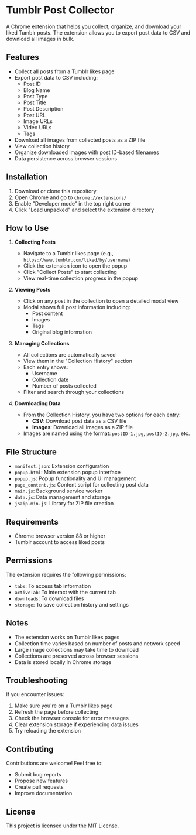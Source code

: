 # Tumblr Post Collector

A Chrome extension that helps you collect, organize, and download your liked Tumblr posts. The extension allows you to export post data to CSV and download all images in bulk.

## Features

- Collect all posts from a Tumblr likes page
- Export post data to CSV including:
  - Post ID
  - Blog Name
  - Post Type
  - Post Title
  - Post Description
  - Post URL
  - Image URLs
  - Video URLs
  - Tags
- Download all images from collected posts as a ZIP file
- View collection history
- Organize downloaded images with post ID-based filenames
- Data persistence across browser sessions

## Installation

1. Download or clone this repository
2. Open Chrome and go to `chrome://extensions/`
3. Enable "Developer mode" in the top right corner
4. Click "Load unpacked" and select the extension directory

## How to Use

1. **Collecting Posts**
   - Navigate to a Tumblr likes page (e.g., `https://www.tumblr.com/liked/by/username`)
   - Click the extension icon to open the popup
   - Click "Collect Posts" to start collecting
   - View real-time collection progress in the popup

2. **Viewing Posts**
   - Click on any post in the collection to open a detailed modal view
   - Modal shows full post information including:
     - Post content
     - Images
     - Tags
     - Original blog information

3. **Managing Collections**
   - All collections are automatically saved
   - View them in the "Collection History" section
   - Each entry shows:
     - Username
     - Collection date
     - Number of posts collected
   - Filter and search through your collections

4. **Downloading Data**
   - From the Collection History, you have two options for each entry:
     - **CSV**: Download post data as a CSV file
     - **Images**: Download all images as a ZIP file
   - Images are named using the format: `postID-1.jpg`, `postID-2.jpg`, etc.

## File Structure

- `manifest.json`: Extension configuration
- `popup.html`: Main extension popup interface
- `popup.js`: Popup functionality and UI management
- `page_content.js`: Content script for collecting post data
- `main.js`: Background service worker
- `data.js`: Data management and storage
- `jszip.min.js`: Library for ZIP file creation

## Requirements

- Chrome browser version 88 or higher
- Tumblr account to access liked posts

## Permissions

The extension requires the following permissions:
- `tabs`: To access tab information
- `activeTab`: To interact with the current tab
- `downloads`: To download files
- `storage`: To save collection history and settings

## Notes

- The extension works on Tumblr likes pages
- Collection time varies based on number of posts and network speed
- Large image collections may take time to download
- Collections are preserved across browser sessions
- Data is stored locally in Chrome storage

## Troubleshooting

If you encounter issues:
1. Make sure you're on a Tumblr likes page
2. Refresh the page before collecting
3. Check the browser console for error messages
4. Clear extension storage if experiencing data issues
5. Try reloading the extension

## Contributing

Contributions are welcome! Feel free to:
- Submit bug reports
- Propose new features
- Create pull requests
- Improve documentation

## License

This project is licensed under the MIT License.
